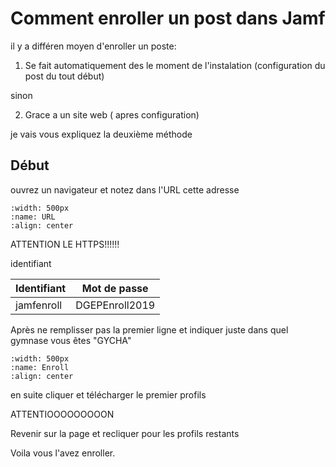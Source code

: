 # Comment enroller un post dans Jamf

il y a différen moyen d'enroller un poste:

1. Se fait automatiquement des le moment de l'instalation (configuration du post du tout début)

sinon

2. Grace a un site web ( apres configuration)

je vais vous expliquez la deuxième méthode

## Début

ouvrez un navigateur et notez dans l'URL cette adresse

```{image} images/adresseURL.png
:width: 500px
:name: URL
:align: center
```
ATTENTION LE HTTPS!!!!!!

identifiant

| Identifiant | Mot de passe |
|-------------|--------------|
|jamfenroll|DGEPEnroll2019|

Après ne remplisser pas la premier ligne et indiquer juste dans quel gymnase vous êtes "GYCHA"

```{image} images/enrollename.png
:width: 500px
:name: Enroll
:align: center
```

en suite cliquer et télécharger le premier profils 

ATTENTIOOOOOOOOON

Revenir sur la page et recliquer pour les profils restants

Voila vous l'avez enroller.
